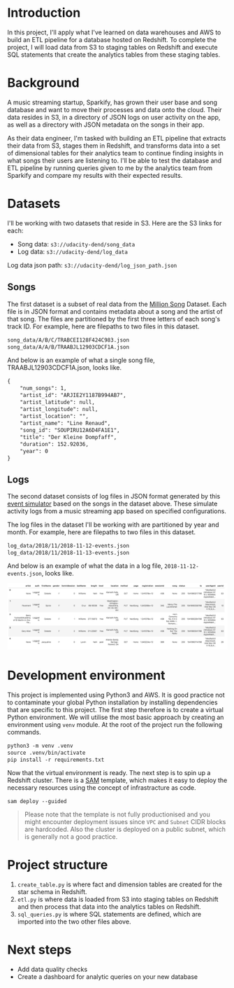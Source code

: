 # Introduction

In this project, I'll apply what I've learned on data warehouses and AWS to
build an ETL pipeline for a database hosted on Redshift. To complete the project,
I will load data from S3 to staging tables on Redshift and execute SQL
statements that create the analytics tables from these staging tables.

# Background

A music streaming startup, Sparkify, has grown their user base and song database
and want to move their processes and data onto the cloud. Their data resides in S3,
in a directory of JSON logs on user activity on the app, as well as a directory
with JSON metadata on the songs in their app.

As their data engineer, I'm tasked with building an ETL pipeline that extracts
their data from S3, stages them in Redshift, and transforms data into a set of
dimensional tables for their analytics team to continue finding insights in what
songs their users are listening to. I'll be able to test the database and ETL
pipeline by running queries given to me by the analytics team from Sparkify and
compare my results with their expected results.

# Datasets

I'll be working with two datasets that reside in S3. Here are the S3 links for each:

 - Song data: `s3://udacity-dend/song_data`
 - Log data: `s3://udacity-dend/log_data`

Log data json path: `s3://udacity-dend/log_json_path.json`

## Songs

The first dataset is a subset of real data from the [Million Song](http://millionsongdataset.com/) Dataset. Each file is in JSON format and contains metadata about a song and the artist of that song. The files are partitioned by the first three letters of each song's track ID. For example, here are filepaths to two files in this dataset.

```
song_data/A/B/C/TRABCEI128F424C983.json
song_data/A/A/B/TRAABJL12903CDCF1A.json
```

And below is an example of what a single song file, TRAABJL12903CDCF1A.json, looks like.

```
{
    "num_songs": 1,
    "artist_id": "ARJIE2Y1187B994AB7",
    "artist_latitude": null,
    "artist_longitude": null,
    "artist_location": "",
    "artist_name": "Line Renaud",
    "song_id": "SOUPIRU12A6D4FA1E1",
    "title": "Der Kleine Dompfaff",
    "duration": 152.92036,
    "year": 0
}
```

## Logs

The second dataset consists of log files in JSON format generated by this [event simulator](https://github.com/Interana/eventsim) based on the songs in the dataset above. These simulate activity logs from a music streaming app based on specified configurations.

The log files in the dataset I'll be working with are partitioned by year and month. For example, here are filepaths to two files in this dataset.

```
log_data/2018/11/2018-11-12-events.json
log_data/2018/11/2018-11-13-events.json
```

And below is an example of what the data in a log file, `2018-11-12-events.json`, looks like.

![alt text](images/log-data.png)

# Development environment
This project is implemented using Python3 and AWS. It is good practice not to
contaminate your global Python installation by
installing dependencies that are specific to this project. The first step 
therefore is to create a virtual Python environment. We will utilise the most
basic approach by creating an environment using `venv` module. At the root of 
the project run the following commands.

```shell
python3 -m venv .venv
source .venv/bin/activate
pip install -r requirements.txt
```

Now that the virtual environment is ready. The next step is to spin up a Redshift
cluster. There is a [SAM](https://aws.amazon.com/serverless/sam/) template,
which makes it easy to deploy the necessary resources using the concept of
infrastracture as code.

```shell
sam deploy --guided
```

> Please note that the template is not fully productionised and you might encounter
deployment issues since `VPC` and `Subnet` CIDR blocks are hardcoded. Also the
cluster is deployed on a public subnet, which is generally not a good practice.  

# Project structure

1. `create_table.py` is where fact and dimension tables are created for the star schema in Redshift.
2. `etl.py` is where data is loaded from S3 into staging tables on Redshift and then process that data into the analytics tables on Redshift.
3. `sql_queries.py` is where SQL statements are defined, which are imported into the two other files above.


# Next steps
- Add data quality checks
- Create a dashboard for analytic queries on your new database